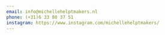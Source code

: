 ```yaml
---
email: info@michellehelptmakers.nl
phone: (+31)6 33 80 37 51
instagram: https://www.instagram.com/michellehelptmakers/
---
```

